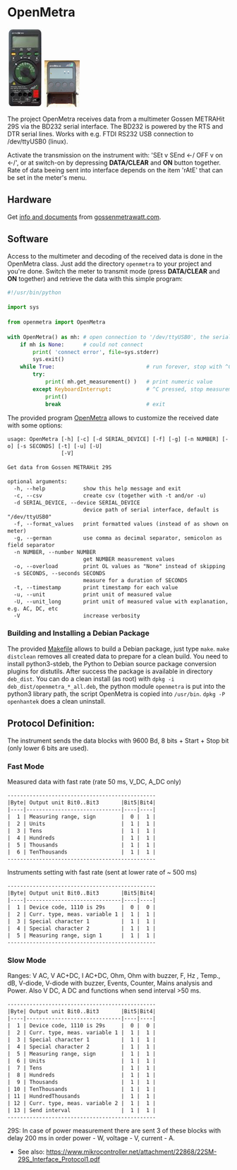 # OpenMetra

![METRAHit 29s](METRAHit29s.png)
![BD232](BD232.png)

The project OpenMetra receives data from a multimeter Gossen METRAHit 29S via the BD232 serial interface.
The BD232 is powered by the RTS and DTR serial lines. Works with e.g. FTDI RS232 USB connection to /dev/ttyUSB0 (linux).

Activate the transmission on the instrument with: 'SEt v SEnd <-/ OFF v on <-/',
or at switch-on by depressing **DATA/CLEAR** and **ON** button together.
Rate of data beeing sent into interface depends on the item 'rAtE' that can be set in the meter's menu.


## Hardware

Get [info and documents](https://www.gossenmetrawatt.com/english/produkte/metrahit29s.htm)
from [gossenmetrawatt.com](https://www.gossenmetrawatt.com/).


## Software

Access to the multimeter and decoding of the received data is done in the OpenMetra class.
Just add the directory `openmetra` to your project and you're done.
Switch the meter to transmit mode (press **DATA/CLEAR** and **ON** together) and retrieve the data with this simple program:

```python
#!/usr/bin/python

import sys

from openmetra import OpenMetra

with OpenMetra() as mh: # open connection to '/dev/ttyUSB0', the serial path can be an optional parameter
    if mh is None:      # could not connect
        print( 'connect error', file=sys.stderr)
        sys.exit()
    while True:                             # run forever, stop with ^C
        try:
            print( mh.get_measurement() )   # print numeric value
        except KeyboardInterrupt:           # ^C pressed, stop measurement
            print()
            break                           # exit
```

The provided program [OpenMetra](https://github.com/Ho-Ro/OpenMetra/blob/main/OpenMetra)
allows to customize the received date with some options:

````
usage: OpenMetra [-h] [-c] [-d SERIAL_DEVICE] [-f] [-g] [-n NUMBER] [-o] [-s SECONDS] [-t] [-u] [-U]
                 [-V]

Get data from Gossen METRAHit 29S

optional arguments:
  -h, --help            show this help message and exit
  -c, --csv             create csv (together with -t and/or -u)
  -d SERIAL_DEVICE, --device SERIAL_DEVICE
                        device path of serial interface, default is "/dev/ttyUSB0"
  -f, --format_values   print formatted values (instead of as shown on meter)
  -g, --german          use comma as decimal separator, semicolon as field separator
  -n NUMBER, --number NUMBER
                        get NUMBER measurement values
  -o, --overload        print OL values as "None" instead of skipping
  -s SECONDS, --seconds SECONDS
                        measure for a duration of SECONDS
  -t, --timestamp       print timestamp for each value
  -u, --unit            print unit of measured value
  -U, --unit_long       print unit of measured value with explanation, e.g. AC, DC, etc
  -V                    increase verbosity
````

### Building and Installing a Debian Package

The provided [Makefile](https://github.com/Ho-Ro/OpenMetra/blob/main/Makefile) allows to build a Debian package,
just type `make`. `make distclean` removes all created data to prepare for a clean build.
You need to install python3-stdeb, the Python to Debian source package conversion plugins for distutils.
After success the package is available in directory `deb_dist`.
You can do a clean install (as root) with `dpkg -i deb_dist/openmetra_*_all.deb`, the python module `openmetra` is put into
the python3 library path, the script OpenMetra is copied into `/usr/bin`. `dpkg -P openhantek` does a clean uninstall.


## Protocol Definition:

The instrument sends the data blocks with 9600 Bd, 8 bits + Start + Stop bit (only lower 6 bits are used).

### Fast Mode

Measured data with fast rate (rate 50 ms, V_DC, A_DC only)
````
-----------------------------------------------
|Byte| Output unit Bit0..Bit3       |Bit5|Bit4|
|----|------------------------------|----|----|
|  1 | Measuring range, sign        |  0 |  1 |
|  2 | Units                        |  1 |  1 |
|  3 | Tens                         |  1 |  1 |
|  4 | Hundreds                     |  1 |  1 |
|  5 | Thousands                    |  1 |  1 |
|  6 | TenThousands                 |  1 |  1 |
-----------------------------------------------
````

Instruments setting with fast rate (sent at lower rate of ~ 500 ms)
````
-----------------------------------------------
|Byte| Output unit Bit0..Bit3       |Bit5|Bit4|
|----|------------------------------|----|----|
|  1 | Device code, 1110 is 29s     |  0 |  0 |
|  2 | Curr. type, meas. variable 1 |  1 |  1 |
|  3 | Special character 1          |  1 |  1 |
|  4 | Special character 2          |  1 |  1 |
|  5 | Measuring range, sign 1      |  1 |  1 |
-----------------------------------------------
````

### Slow Mode

Ranges: V AC, V AC+DC, I AC+DC, Ohm, Ohm with buzzer, F, Hz , Temp., dB,
V-diode, V-diode with buzzer, Events, Counter, Mains analysis and Power.
Also V DC, A DC and functions when send interval >50 ms.
````
-----------------------------------------------
|Byte| Output unit Bit0..Bit3       |Bit5|Bit4|
|----|------------------------------|----|----|
|  1 | Device code, 1110 is 29s     |  0 |  0 |
|  2 | Curr. type, meas. variable 1 |  1 |  1 |
|  3 | Special character 1          |  1 |  1 |
|  4 | Special character 2          |  1 |  1 |
|  5 | Measuring range, sign        |  1 |  1 |
|  6 | Units                        |  1 |  1 |
|  7 | Tens                         |  1 |  1 |
|  8 | Hundreds                     |  1 |  1 |
|  9 | Thousands                    |  1 |  1 |
| 10 | TenThousands                 |  1 |  1 |
| 11 | HundredThousands             |  1 |  1 |
| 12 | Curr. type, meas. variable 2 |  1 |  1 |
| 13 | Send interval                |  1 |  1 |
-----------------------------------------------
````
29S: In case of power measurement there are sent 3 of these blocks
with delay 200 ms in order power - W, voltage - V, current - A.

- See also:
https://www.mikrocontroller.net/attachment/22868/22SM-29S_Interface_Protocol1.pdf

